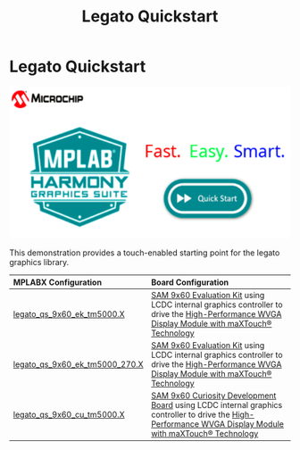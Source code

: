 ﻿---
parent: Example Applications
title: Legato Quickstart
nav_order: 1
---

# Legato Quickstart

![](./../../docs/html/legato_quickstart.png)

This demonstration provides a touch-enabled starting point for the legato graphics library.

|MPLABX Configuration|Board Configuration|
|:-------------------|:------------------|
|[legato\_qs\_9x60\_ek\_tm5000.X](./firmware/legato_qs_9x60_ek_tm5000.X/readme.md)| [SAM 9x60 Evaluation Kit](https://www.microchip.com/developmenttools/ProductDetails/DT100126) using LCDC internal graphics controller to drive the [High-Performance WVGA Display Module with maXTouch® Technology](https://www.microchip.com/DevelopmentTools/ProductDetails/PartNO/AC320005-5)|
|[legato\_qs\_9x60\_ek\_tm5000\_270.X](./firmware/legato_qs_9x60_ek_tm5000_270.X/readme.md)| [SAM 9x60 Evaluation Kit](https://www.microchip.com/developmenttools/ProductDetails/DT100126) using LCDC internal graphics controller to drive the [High-Performance WVGA Display Module with maXTouch® Technology](https://www.microchip.com/DevelopmentTools/ProductDetails/PartNO/AC320005-5)|
|[legato\_qs\_9x60\_cu\_tm5000.X](./firmware/legato_qs_9x60_cu_tm5000.X/readme.md)| [SAM 9x60 Curiosity Development Board](https://www.microchip.com/en-us/development-tool/EV40E67A) using LCDC internal graphics controller to drive the [High-Performance WVGA Display Module with maXTouch® Technology](https://www.microchip.com/DevelopmentTools/ProductDetails/PartNO/AC320005-5)|
